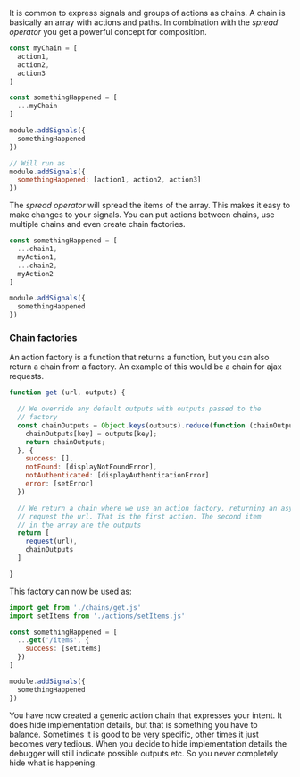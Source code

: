 It is common to express signals and groups of actions as chains. A chain is basically an array with actions and paths. In combination with the *spread operator* you get a powerful concept for composition.

```javascript
const myChain = [
  action1,
  action2,
  action3
]

const somethingHappened = [
  ...myChain
]

module.addSignals({
  somethingHappened
})

// Will run as
module.addSignals({
  somethingHappened: [action1, action2, action3]
})
```

The *spread operator* will spread the items of the array. This makes it easy to make changes to your signals. You can put actions between chains, use multiple chains and even create chain factories.

```javascript
const somethingHappened = [
  ...chain1,
  myAction1,
  ...chain2,
  myAction2
]

module.addSignals({
  somethingHappened
})
```

### Chain factories

An action factory is a function that returns a function, but you can also return a chain from a factory. An example of this would be a chain for ajax requests.

```javascript
function get (url, outputs) {

  // We override any default outputs with outputs passed to the
  // factory
  const chainOutputs = Object.keys(outputs).reduce(function (chainOutputs, key) {
    chainOutputs[key] = outputs[key];
    return chainOutputs;
  }, {
    success: [],
    notFound: [displayNotFoundError],
    notAuthenticated: [displayAuthenticationError]
    error: [setError]
  })

  // We return a chain where we use an action factory, returning an async action, to
  // request the url. That is the first action. The second item
  // in the array are the outputs
  return [
    request(url),
    chainOutputs
  ]

}
```

This factory can now be used as:

```javascript
import get from './chains/get.js'
import setItems from './actions/setItems.js'

const somethingHappened = [
  ...get('/items', {
    success: [setItems]
  })
]

module.addSignals({
  somethingHappened
})
```

You have now created a generic action chain that expresses your intent. It does hide implementation details, but that is something you have to balance. Sometimes it is good to be very specific, other times it just becomes very tedious. When you decide to hide implementation details the debugger will still indicate possible outputs etc. So you never completely hide what is happening.
